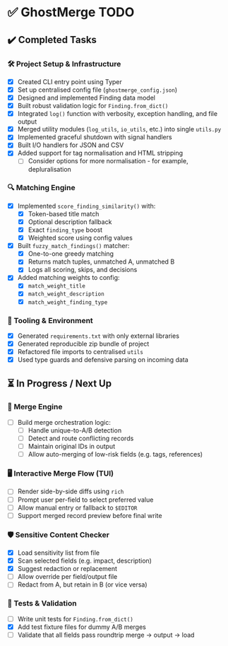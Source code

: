 # ✅ GhostMerge TODO

## ✔️ Completed Tasks

### 🛠 Project Setup & Infrastructure
- [x] Created CLI entry point using Typer
- [x] Set up centralised config file (`ghostmerge_config.json`)
- [x] Designed and implemented Finding data model
- [x] Built robust validation logic for `Finding.from_dict()`
- [x] Integrated `log()` function with verbosity, exception handling, and file output
- [x] Merged utility modules (`log_utils`, `io_utils`, etc.) into single `utils.py`
- [x] Implemented graceful shutdown with signal handlers
- [x] Built I/O handlers for JSON and CSV
- [x] Added support for tag normalisation and HTML stripping
  - [ ] Consider options for more normalisation - for example, depluralisation 

### 🔍 Matching Engine
- [x] Implemented `score_finding_similarity()` with:
  - [x] Token-based title match
  - [x] Optional description fallback
  - [x] Exact `finding_type` boost
  - [x] Weighted score using config values
- [x] Built `fuzzy_match_findings()` matcher:
  - [x] One-to-one greedy matching
  - [x] Returns match tuples, unmatched A, unmatched B
  - [x] Logs all scoring, skips, and decisions
- [x] Added matching weights to config:
  - [x] `match_weight_title`
  - [x] `match_weight_description`
  - [x] `match_weight_finding_type`

### 🔧 Tooling & Environment
- [x] Generated `requirements.txt` with only external libraries
- [x] Generated reproducible zip bundle of project
- [x] Refactored file imports to centralised `utils`
- [x] Used type guards and defensive parsing on incoming data

## ⏳ In Progress / Next Up

### 🧠 Merge Engine
- [ ] Build merge orchestration logic:
  - [ ] Handle unique-to-A/B detection
  - [ ] Detect and route conflicting records
  - [ ] Maintain original IDs in output
  - [ ] Allow auto-merging of low-risk fields (e.g. tags, references)

### 🖥️ Interactive Merge Flow (TUI)
- [ ] Render side-by-side diffs using `rich`
- [ ] Prompt user per-field to select preferred value
- [ ] Allow manual entry or fallback to `$EDITOR`
- [ ] Support merged record preview before final write

### 🛡️ Sensitive Content Checker
- [x] Load sensitivity list from file
- [x] Scan selected fields (e.g. impact, description)
- [x] Suggest redaction or replacement
- [ ] Allow override per field/output file
- [ ] Redact from A, but retain in B (or vice versa)

### 🧪 Tests & Validation
- [ ] Write unit tests for `Finding.from_dict()`
- [x] Add test fixture files for dummy A/B merges
- [ ] Validate that all fields pass roundtrip merge → output → load
